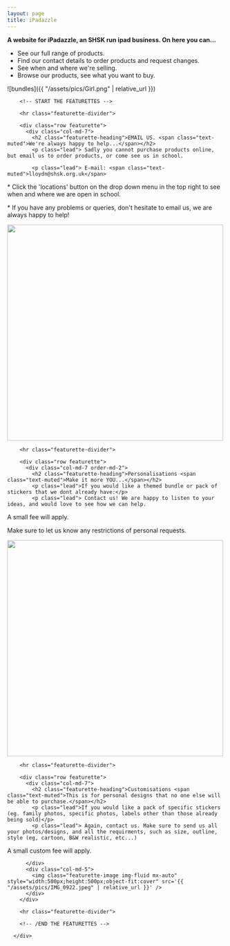 ```yaml
---
layout: page
title: iPadazzle
---
```

**A website for iPadazzle, an SHSK run ipad business. On here you can...**

* See our full range of products.
* Find our contact details to order products and request changes.
* See when and where we're selling.
* Browse our products, see what you want to buy.

![bundles]({{ "/assets/pics/Girl.png" | relative_url }})

<div class="container marketing">

        <!-- START THE FEATURETTES -->

        <hr class="featurette-divider">

        <div class="row featurette">
          <div class="col-md-7">
            <h2 class="featurette-heading">EMAIL US. <span class="text-muted">We're always happy to help...</span></h2>
            <p class="lead"> Sadly you cannot purchase products online, but email us to order products, or come see us in school.
</p>

            <p class="lead"> E-mail: <span class="text-muted">lloydn@shsk.org.uk</span>
</p>
            <p class="lead">* Click the 'locations' button on the drop down menu in the top right to see when and where we are open in school.
</p>
            <p class="lead">* If you have any problems or queries, don't hesitate to email us, we are always happy to help!
</p>
          </div>
          <div class="col-md-5">
            <img class="featurette-image img-fluid mx-auto" style="width:500px;height:500px;object-fit:cover" src='{{ "/assets/pics/IMG_0326.png" | relative_url }}' />
          </div>
        </div>

        <hr class="featurette-divider">

        <div class="row featurette">
          <div class="col-md-7 order-md-2">
            <h2 class="featurette-heading">Personalisations <span class="text-muted">Make it more YOU...</span></h2>
            <p class="lead">If you would like a themed bundle or pack of stickers that we dont already have:</p>
            <p class="lead"> Contact us! We are happy to listen to your ideas, and would love to see how we can help.
</p>
            <p class="lead"> <span class="text-muted">A small fee will apply.</span>
</p>
            <p class="lead"> Make sure to let us know any restrictions of personal requests.
</p>
          </div>
          <div class="col-md-5 order-md-1">
            <img class="featurette-image img-fluid mx-auto" style="width:500px;height:500px;object-fit:cover" src='{{ "/assets/pics/IMG_0314.png" | relative_url }}' />
          </div>
        </div>

        <hr class="featurette-divider">

        <div class="row featurette">
          <div class="col-md-7">
            <h2 class="featurette-heading">Customisations <span class="text-muted">This is for personal designs that no one else will be able to purchase.</span></h2>
            <p class="lead">If you would like a pack of specific stickers (eg. family photos, specific photos, labels other than those already being sold)</p>
            <p class="lead"> Again, contact us. Make sure to send us all your photos/designs, and all the requirments, such as size, outline, style (eg, cartoon, B&W realistic, etc...)
</p>
            <p class="lead"> <span class="text-muted">A small custom fee will apply.</span>
</p>
            
            
          </div>
          <div class="col-md-5">
            <img class="featurette-image img-fluid mx-auto" style="width:500px;height:500px;object-fit:cover" src='{{ "/assets/pics/IMG_0922.jpeg" | relative_url }}' />
          </div>
        </div>

        <hr class="featurette-divider">

        <!-- /END THE FEATURETTES -->

      </div>
